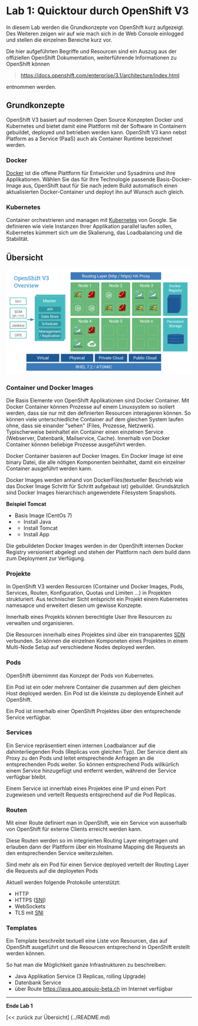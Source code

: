 # Lab 1: Quicktour durch OpenShift V3

In diesem Lab werden die Grundkonzepte von OpenShift kurz aufgezeigt. Des Weiteren zeigen wir auf wie mach sich in de Web Console einlogged und stellen die einzelnen Bereiche kurz vor.

Die hier aufgeführten Begriffe und Resourcen sind ein Auszug aus der offiziellen OpenShift Dokumentation, weiterführende Informationen zu OpenShift können 

> https://docs.openshift.com/enterprise/3.1/architecture/index.html 

entnommen werden. 

## Grundkonzepte

OpenShift V3 basiert auf modernen Open Source Konzepten Docker und Kubernetes und bietet damit eine Plattform mit der Software in Containern gebuildet, deployed und betrieben werden kann. OpenShift V3 kann nebst Platform as a Service (PaaS) auch als Container Runtime bezeichnet werden.

### Docker

[Docker](https://www.docker.com/) ist die offene Plattform für Entwickler und Sysadmins und ihre Applikationen. Wählen Sie das für Ihre Technologie passende Basis-Docker-Image aus, OpenShift baut für Sie nach jedem Build automatisch einen aktualisierten Docker-Container und deployt ihn auf Wunsch auch gleich.

### Kubernetes 

Container orchestrieren und managen mit [Kubernetes](http://kubernetes.io/) von Google. Sie definieren wie viele Instanzen Ihrer Applikation parallel laufen sollen, Kubernetes kümmert sich um die Skalierung, das Loadbalancing und die Stabilität.

## Übersicht

![Overview](../images/ose3-overview.png)

### Container und Docker Images

Die Basis Elemente von OpenShift Applikationen sind Docker Container. Mit Docker Container können Prozesse auf einem Linuxsystem so isoliert werden, dass sie nur mit den definierten Resourcen interagieren können. So können viele unterschiedliche Container auf dem gleichen System laufen ohne, dass sie einander "sehen" (Files, Prozesse, Netzwerk). Typischerweise beinhaltet ein Container einen einzelnen Service (Webserver, Datenbank, Mailservice, Cache). Innerhalb von Docker Container können beliebige Prozesse ausgeführt werden.

Docker Container basieren auf Docker Images. Ein Docker Image ist eine binary Datei, die alle nötigen Komponenten beinhaltet, damit ein einzelner Container ausgeführt werden kann.

Docker Images werden anhand von DockerFiles(textueller Beschrieb wie das Docker Image Schritt für Schritt aufgebaut ist) gebuildet. Grundsätzlich sind Docker Images hierarchisch angewendete Filesystem Snapshots.

**Beispiel Tomcat**
- Basis Image (CentOs 7)
- + Install Java 
- + Install Tomcat
- + Install App

Die gebuildeten Docker Images werden in der OpenShift internen Docker Registry versioniert abgelegt und stehen der Plattform nach dem build dann zum Deployment zur Verfügung.

### Projekte

In OpenShift V3 werden Resourcen (Container und Docker Images, Pods, Services, Routen, Konfiguration, Quotas und Limiten ...) in Projekten strukturiert. Aus technischer Sicht entspricht ein Projekt einem Kubernetes namesapce und erweitert diesen um gewisse Konzepte. 

Innerhalb eines Projekts können berechtigte User Ihre Resourcen zu verwalten und organisieren. 

Die Resourcen innerhalb eines Projektes sind über ein transparentes [SDN](https://de.wikipedia.org/wiki/Software-defined_networking) verbunden. So können die einzelnen Komponeten eines Projektes in einem Multi-Node Setup auf verschiedene Nodes deployed werden.

### Pods

OpenShift übernimmt das Konzept der Pods von Kubernetes.

Ein Pod ist ein oder mehrere Container die zusammen auf dem gleichen Host deployed werden. Ein Pod ist die kleinste zu deployende Einheit auf OpenShift.

Ein Pod ist innerhalb einer OpenShift Projektes über den entsprechende Service verfügbar.

### Services

Ein Service repräsentiert einen internen Loadbalancer auf die dahinterliegenden Pods (Replicas vom gleichen Typ). Der Service dient als Proxy zu den Pods und leitet entsprechende Anfragen an die entsprechenden Pods weiter. So können entsprechend Pods willkürlich einem Service hinzugefügt und entfernt werden, während der Service verfügbar bleibt.

Einem Service ist innerhlab eines Projektes eine IP und einen Port zugewiesen und verteilt Requests entsprechend auf die Pod Replicas.

### Routen

Mit einer Route definiert man in OpenShift, wie ein Service von ausserhalb von OpenShift für externe Clients erreicht werden kann. 

Diese Routen werden so im integrierten Routing Layer eingetragen und erlauben dann der Plattform über ein Hostname Mapping die Requests an den entsprechenden Service weiterzuleiten.

Sind mehr als ein Pod für einen Service deployed verteilt der Routing Layer die Requests auf die deployeten Pods

Aktuell werden folgende Protokolle unterstützt:

- HTTP
- HTTPS ([SNI](https://en.wikipedia.org/wiki/Server_Name_Indication))
- WebSockets
- TLS mit [SNI](https://en.wikipedia.org/wiki/Server_Name_Indication)

### Templates

Ein Template beschreibt textuell eine Liste von Resourcen, das auf OpenShift ausgeführt und die Resourcen entsprechend in OpenShift erstellt werden können.

So hat man die Möglichkeit ganze Infrastrukturen zu beschreiben:

- Java Applikation Service (3 Replicas, rolling Upgrade)
- Datenbank Service
- über Route https://java.app.appuio-beta.ch im Internet verfügbar

---

**Ende Lab 1**

[<< zurück zur Übersicht] (../README.md)